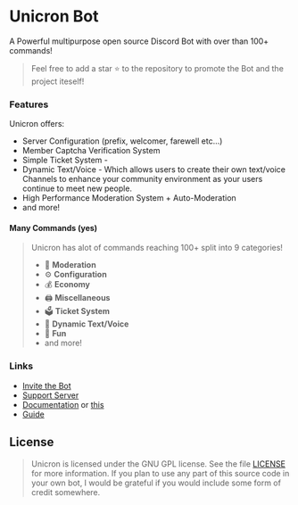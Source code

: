 
# Unicron Bot

A Powerful multipurpose open source Discord Bot with over than 100+ commands!

> Feel free to add a star ⭐ to the repository to promote the Bot and the project iteself!

### Features

Unicron offers:

* Server Configuration \(prefix, welcomer, farewell etc...\)
* Member Captcha Verification System
* Simple Ticket System - 
* Dynamic Text/Voice - Which allows users to create their own text/voice Channels to enhance your community environment as your users continue to meet new people.
* High Performance Moderation System + Auto-Moderation
* and more!

#### Many Commands \(yes\)

> Unicron has alot of commands reaching 100+ split into 9 categories!
>
> * 🚓 **Moderation**
> * ⚙️ **Configuration** 
> * 💰 **Economy**
> * 🖨️ **Miscellaneous**
> * 🗳️ **Ticket System**
> * 🎵 **Dynamic Text/Voice**
> * 👻 **Fun**
> * and more!

### Links

* [Invite the Bot](https://discord.com/oauth2/authorize?client_id=634908645896880128&scope=bot&permissions=285599830)
* [Support Server](https://discord.gg/Pp9T2zS)
* [Documentation](https://unicron.gitbook.io/docs) or [this]()
* [Guide](https://unicron.gitbook.io/guide)

## License

> Unicron is licensed under the GNU GPL license. See the file [LICENSE](https://github.com/oadpoaw/unicron-bot/tree/6c975122a6b50ba1a0987885b47bc7f5a8d8d41e/LICENSE/README.md) for more information. If you plan to use any part of this source code in your own bot, I would be grateful if you would include some form of credit somewhere.

